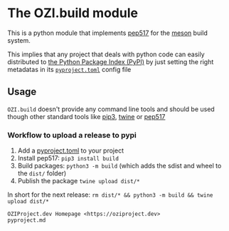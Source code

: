 # The OZI.build module

This is a python module that implements [pep517] for the [meson] build system.

This implies that any project that deals with python code can easily distributed
to [the Python Package Index (PyPI)](https://pypi.org/) by just setting the right
metadatas in its [`pyproject.toml`] config file

[meson]: https://mesonbuild.com
[pep517]: https://www.python.org/dev/peps/pep-0517/
[`pyproject.toml`]: https://www.python.org/dev/peps/pep-0518/#file-format

## Usage

`OZI.build` doesn't provide any command line tools and should be used
though other standard tools like [pip3](https://pip.pypa.io/en/stable/),
 [twine](https://pypi.org/project/twine/) or [pep517](https://pypi.org/project/pep517/)

### Workflow to upload a release to pypi

1. Add a [pyproject.toml](pyproject.md) to your project
2. Install pep517: `pip3 install build`
3. Build packages: `python3 -m build` (which adds the sdist and wheel to
   the `dist/` folder)
4. Publish the package `twine upload dist/*`

In short for the next release: `rm dist/* && python3 -m build && twine upload dist/*`

```{toctree}
OZIProject.dev Homepage <https://oziproject.dev>
pyproject.md
```
